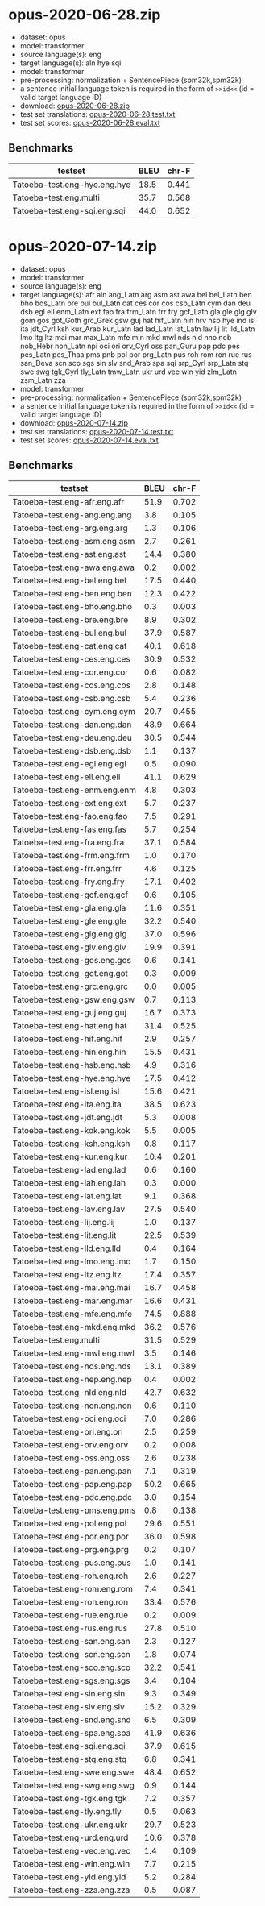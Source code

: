 # opus-2020-06-28.zip

* dataset: opus
* model: transformer
* source language(s): eng
* target language(s): aln hye sqi
* model: transformer
* pre-processing: normalization + SentencePiece (spm32k,spm32k)
* a sentence initial language token is required in the form of `>>id<<` (id = valid target language ID)
* download: [opus-2020-06-28.zip](https://object.pouta.csc.fi/Tatoeba-MT-models/eng-ine/opus-2020-06-28.zip)
* test set translations: [opus-2020-06-28.test.txt](https://object.pouta.csc.fi/Tatoeba-MT-models/eng-ine/opus-2020-06-28.test.txt)
* test set scores: [opus-2020-06-28.eval.txt](https://object.pouta.csc.fi/Tatoeba-MT-models/eng-ine/opus-2020-06-28.eval.txt)

## Benchmarks

| testset               | BLEU  | chr-F |
|-----------------------|-------|-------|
| Tatoeba-test.eng-hye.eng.hye 	| 18.5 	| 0.441 |
| Tatoeba-test.eng.multi 	| 35.7 	| 0.568 |
| Tatoeba-test.eng-sqi.eng.sqi 	| 44.0 	| 0.652 |

# opus-2020-07-14.zip

* dataset: opus
* model: transformer
* source language(s): eng
* target language(s): afr aln ang_Latn arg asm ast awa bel bel_Latn ben bho bos_Latn bre bul bul_Latn cat ces cor cos csb_Latn cym dan deu dsb egl ell enm_Latn ext fao fra frm_Latn frr fry gcf_Latn gla gle glg glv gom gos got_Goth grc_Grek gsw guj hat hif_Latn hin hrv hsb hye ind isl ita jdt_Cyrl ksh kur_Arab kur_Latn lad lad_Latn lat_Latn lav lij lit lld_Latn lmo ltg ltz mai mar max_Latn mfe min mkd mwl nds nld nno nob nob_Hebr non_Latn npi oci ori orv_Cyrl oss pan_Guru pap pdc pes pes_Latn pes_Thaa pms pnb pol por prg_Latn pus roh rom ron rue rus san_Deva scn sco sgs sin slv snd_Arab spa sqi srp_Cyrl srp_Latn stq swe swg tgk_Cyrl tly_Latn tmw_Latn ukr urd vec wln yid zlm_Latn zsm_Latn zza
* model: transformer
* pre-processing: normalization + SentencePiece (spm32k,spm32k)
* a sentence initial language token is required in the form of `>>id<<` (id = valid target language ID)
* download: [opus-2020-07-14.zip](https://object.pouta.csc.fi/Tatoeba-MT-models/eng-ine/opus-2020-07-14.zip)
* test set translations: [opus-2020-07-14.test.txt](https://object.pouta.csc.fi/Tatoeba-MT-models/eng-ine/opus-2020-07-14.test.txt)
* test set scores: [opus-2020-07-14.eval.txt](https://object.pouta.csc.fi/Tatoeba-MT-models/eng-ine/opus-2020-07-14.eval.txt)

## Benchmarks

| testset               | BLEU  | chr-F |
|-----------------------|-------|-------|
| Tatoeba-test.eng-afr.eng.afr 	| 51.9 	| 0.702 |
| Tatoeba-test.eng-ang.eng.ang 	| 3.8 	| 0.105 |
| Tatoeba-test.eng-arg.eng.arg 	| 1.3 	| 0.106 |
| Tatoeba-test.eng-asm.eng.asm 	| 2.7 	| 0.261 |
| Tatoeba-test.eng-ast.eng.ast 	| 14.4 	| 0.380 |
| Tatoeba-test.eng-awa.eng.awa 	| 0.2 	| 0.002 |
| Tatoeba-test.eng-bel.eng.bel 	| 17.5 	| 0.440 |
| Tatoeba-test.eng-ben.eng.ben 	| 12.3 	| 0.422 |
| Tatoeba-test.eng-bho.eng.bho 	| 0.3 	| 0.003 |
| Tatoeba-test.eng-bre.eng.bre 	| 8.9 	| 0.302 |
| Tatoeba-test.eng-bul.eng.bul 	| 37.9 	| 0.587 |
| Tatoeba-test.eng-cat.eng.cat 	| 40.1 	| 0.618 |
| Tatoeba-test.eng-ces.eng.ces 	| 30.9 	| 0.532 |
| Tatoeba-test.eng-cor.eng.cor 	| 0.6 	| 0.082 |
| Tatoeba-test.eng-cos.eng.cos 	| 2.8 	| 0.148 |
| Tatoeba-test.eng-csb.eng.csb 	| 5.4 	| 0.236 |
| Tatoeba-test.eng-cym.eng.cym 	| 20.7 	| 0.455 |
| Tatoeba-test.eng-dan.eng.dan 	| 48.9 	| 0.664 |
| Tatoeba-test.eng-deu.eng.deu 	| 30.5 	| 0.544 |
| Tatoeba-test.eng-dsb.eng.dsb 	| 1.1 	| 0.137 |
| Tatoeba-test.eng-egl.eng.egl 	| 0.5 	| 0.090 |
| Tatoeba-test.eng-ell.eng.ell 	| 41.1 	| 0.629 |
| Tatoeba-test.eng-enm.eng.enm 	| 4.8 	| 0.303 |
| Tatoeba-test.eng-ext.eng.ext 	| 5.7 	| 0.237 |
| Tatoeba-test.eng-fao.eng.fao 	| 7.5 	| 0.291 |
| Tatoeba-test.eng-fas.eng.fas 	| 5.7 	| 0.254 |
| Tatoeba-test.eng-fra.eng.fra 	| 37.1 	| 0.584 |
| Tatoeba-test.eng-frm.eng.frm 	| 1.0 	| 0.170 |
| Tatoeba-test.eng-frr.eng.frr 	| 4.6 	| 0.125 |
| Tatoeba-test.eng-fry.eng.fry 	| 17.1 	| 0.402 |
| Tatoeba-test.eng-gcf.eng.gcf 	| 0.6 	| 0.105 |
| Tatoeba-test.eng-gla.eng.gla 	| 11.6 	| 0.351 |
| Tatoeba-test.eng-gle.eng.gle 	| 32.2 	| 0.540 |
| Tatoeba-test.eng-glg.eng.glg 	| 37.0 	| 0.596 |
| Tatoeba-test.eng-glv.eng.glv 	| 19.9 	| 0.391 |
| Tatoeba-test.eng-gos.eng.gos 	| 0.6 	| 0.141 |
| Tatoeba-test.eng-got.eng.got 	| 0.3 	| 0.009 |
| Tatoeba-test.eng-grc.eng.grc 	| 0.0 	| 0.005 |
| Tatoeba-test.eng-gsw.eng.gsw 	| 0.7 	| 0.113 |
| Tatoeba-test.eng-guj.eng.guj 	| 16.7 	| 0.373 |
| Tatoeba-test.eng-hat.eng.hat 	| 31.4 	| 0.525 |
| Tatoeba-test.eng-hif.eng.hif 	| 2.9 	| 0.257 |
| Tatoeba-test.eng-hin.eng.hin 	| 15.5 	| 0.431 |
| Tatoeba-test.eng-hsb.eng.hsb 	| 4.9 	| 0.316 |
| Tatoeba-test.eng-hye.eng.hye 	| 17.5 	| 0.412 |
| Tatoeba-test.eng-isl.eng.isl 	| 15.6 	| 0.421 |
| Tatoeba-test.eng-ita.eng.ita 	| 38.5 	| 0.623 |
| Tatoeba-test.eng-jdt.eng.jdt 	| 5.3 	| 0.008 |
| Tatoeba-test.eng-kok.eng.kok 	| 5.5 	| 0.005 |
| Tatoeba-test.eng-ksh.eng.ksh 	| 0.8 	| 0.117 |
| Tatoeba-test.eng-kur.eng.kur 	| 10.4 	| 0.201 |
| Tatoeba-test.eng-lad.eng.lad 	| 0.6 	| 0.160 |
| Tatoeba-test.eng-lah.eng.lah 	| 0.3 	| 0.000 |
| Tatoeba-test.eng-lat.eng.lat 	| 9.1 	| 0.368 |
| Tatoeba-test.eng-lav.eng.lav 	| 27.5 	| 0.540 |
| Tatoeba-test.eng-lij.eng.lij 	| 1.0 	| 0.137 |
| Tatoeba-test.eng-lit.eng.lit 	| 22.5 	| 0.539 |
| Tatoeba-test.eng-lld.eng.lld 	| 0.4 	| 0.164 |
| Tatoeba-test.eng-lmo.eng.lmo 	| 1.7 	| 0.150 |
| Tatoeba-test.eng-ltz.eng.ltz 	| 17.4 	| 0.357 |
| Tatoeba-test.eng-mai.eng.mai 	| 16.7 	| 0.458 |
| Tatoeba-test.eng-mar.eng.mar 	| 16.6 	| 0.431 |
| Tatoeba-test.eng-mfe.eng.mfe 	| 74.5 	| 0.888 |
| Tatoeba-test.eng-mkd.eng.mkd 	| 36.2 	| 0.576 |
| Tatoeba-test.eng.multi 	| 31.5 	| 0.529 |
| Tatoeba-test.eng-mwl.eng.mwl 	| 3.5 	| 0.146 |
| Tatoeba-test.eng-nds.eng.nds 	| 13.1 	| 0.389 |
| Tatoeba-test.eng-nep.eng.nep 	| 0.4 	| 0.002 |
| Tatoeba-test.eng-nld.eng.nld 	| 42.7 	| 0.632 |
| Tatoeba-test.eng-non.eng.non 	| 0.6 	| 0.110 |
| Tatoeba-test.eng-oci.eng.oci 	| 7.0 	| 0.286 |
| Tatoeba-test.eng-ori.eng.ori 	| 2.5 	| 0.259 |
| Tatoeba-test.eng-orv.eng.orv 	| 0.2 	| 0.008 |
| Tatoeba-test.eng-oss.eng.oss 	| 2.6 	| 0.238 |
| Tatoeba-test.eng-pan.eng.pan 	| 7.1 	| 0.319 |
| Tatoeba-test.eng-pap.eng.pap 	| 50.2 	| 0.665 |
| Tatoeba-test.eng-pdc.eng.pdc 	| 3.0 	| 0.154 |
| Tatoeba-test.eng-pms.eng.pms 	| 0.8 	| 0.138 |
| Tatoeba-test.eng-pol.eng.pol 	| 29.6 	| 0.551 |
| Tatoeba-test.eng-por.eng.por 	| 36.0 	| 0.598 |
| Tatoeba-test.eng-prg.eng.prg 	| 0.2 	| 0.107 |
| Tatoeba-test.eng-pus.eng.pus 	| 1.0 	| 0.141 |
| Tatoeba-test.eng-roh.eng.roh 	| 2.6 	| 0.227 |
| Tatoeba-test.eng-rom.eng.rom 	| 7.4 	| 0.341 |
| Tatoeba-test.eng-ron.eng.ron 	| 33.4 	| 0.576 |
| Tatoeba-test.eng-rue.eng.rue 	| 0.2 	| 0.009 |
| Tatoeba-test.eng-rus.eng.rus 	| 27.8 	| 0.510 |
| Tatoeba-test.eng-san.eng.san 	| 2.3 	| 0.127 |
| Tatoeba-test.eng-scn.eng.scn 	| 1.8 	| 0.074 |
| Tatoeba-test.eng-sco.eng.sco 	| 32.2 	| 0.541 |
| Tatoeba-test.eng-sgs.eng.sgs 	| 3.4 	| 0.104 |
| Tatoeba-test.eng-sin.eng.sin 	| 9.3 	| 0.349 |
| Tatoeba-test.eng-slv.eng.slv 	| 15.2 	| 0.329 |
| Tatoeba-test.eng-snd.eng.snd 	| 6.5 	| 0.309 |
| Tatoeba-test.eng-spa.eng.spa 	| 41.9 	| 0.636 |
| Tatoeba-test.eng-sqi.eng.sqi 	| 37.9 	| 0.615 |
| Tatoeba-test.eng-stq.eng.stq 	| 6.8 	| 0.341 |
| Tatoeba-test.eng-swe.eng.swe 	| 48.4 	| 0.652 |
| Tatoeba-test.eng-swg.eng.swg 	| 0.9 	| 0.144 |
| Tatoeba-test.eng-tgk.eng.tgk 	| 7.2 	| 0.357 |
| Tatoeba-test.eng-tly.eng.tly 	| 0.5 	| 0.063 |
| Tatoeba-test.eng-ukr.eng.ukr 	| 29.7 	| 0.523 |
| Tatoeba-test.eng-urd.eng.urd 	| 10.6 	| 0.378 |
| Tatoeba-test.eng-vec.eng.vec 	| 1.4 	| 0.109 |
| Tatoeba-test.eng-wln.eng.wln 	| 7.7 	| 0.215 |
| Tatoeba-test.eng-yid.eng.yid 	| 5.2 	| 0.284 |
| Tatoeba-test.eng-zza.eng.zza 	| 0.5 	| 0.087 |

